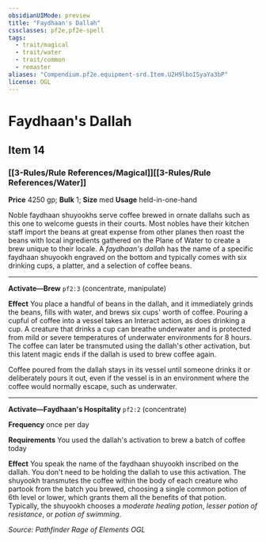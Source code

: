 ```yaml
---
obsidianUIMode: preview
title: "Faydhaan's Dallah"
cssclasses: pf2e,pf2e-spell
tags:
  - trait/magical
  - trait/water
  - trait/common
  - remaster
aliases: "Compendium.pf2e.equipment-srd.Item.U2H9lboISyaYa3bP"
license: OGL
---
```

# Faydhaan's Dallah
## Item 14
### [[3-Rules/Rule References/Magical]][[3-Rules/Rule References/Water]]


**Price** 4250 gp; 
**Bulk** 1; **Size** med
**Usage** held-in-one-hand

Noble faydhaan shuyookhs serve coffee brewed in ornate dallahs such as this one to welcome guests in their courts. Most nobles have their kitchen staff import the beans at great expense from other planes then roast the beans with local ingredients gathered on the Plane of Water to create a brew unique to their locale. A _faydhaan's dallah_ has the name of a specific faydhaan shuyookh engraved on the bottom and typically comes with six drinking cups, a platter, and a selection of coffee beans.

* * *

**Activate—Brew** `pf2:3` (concentrate, manipulate)

**Effect** You place a handful of beans in the dallah, and it immediately grinds the beans, fills with water, and brews six cups' worth of coffee. Pouring a cupful of coffee into a vessel takes an Interact action, as does drinking a cup. A creature that drinks a cup can breathe underwater and is protected from mild or severe temperatures of underwater environments for 8 hours. The coffee can later be transmuted using the dallah's other activation, but this latent magic ends if the dallah is used to brew coffee again.

Coffee poured from the dallah stays in its vessel until someone drinks it or deliberately pours it out, even if the vessel is in an environment where the coffee would normally escape, such as underwater.

* * *

**Activate—Faydhaan's Hospitality** `pf2:2` (concentrate)

**Frequency** once per day

**Requirements** You used the dallah's activation to brew a batch of coffee today

**Effect** You speak the name of the faydhaan shuyookh inscribed on the dallah. You don't need to be holding the dallah to use this activation. The shuyookh transmutes the coffee within the body of each creature who partook from the batch you brewed, choosing a single common potion of 6th level or lower, which grants them all the benefits of that potion. Typically, the shuyookh chooses a _moderate healing potion_, _lesser potion of resistance_, or _potion of swimming_.

*Source: Pathfinder Rage of Elements*
*OGL*